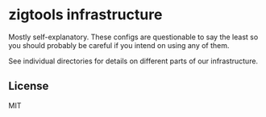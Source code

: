 # zigtools infrastructure

Mostly self-explanatory. These configs are questionable to say the least so you should probably be careful if you intend on using any of them.

See individual directories for details on different parts of our infrastructure.

## License

MIT
